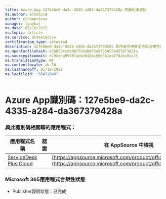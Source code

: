 ```yaml
---
title: Azure App 127e5be9-da2c-4335-a284-da367379428a 的識別碼資訊
ms.author: elmalova
author: elenamalova
manager: tonybal
ms.date: 05/18/2022
ms.topic: article
ms.service: attestation
certification_type: attested
description: 127e5be9-da2c-4335-a284-da367379428a 的所有可用安全性與合規性資訊。
ms.openlocfilehash: 93b039ccd006f559ab03da5f05455b457973621a
ms.sourcegitcommit: d79cdda99f8faebe842da59e3a1ee27da5a91c25
ms.translationtype: MT
ms.contentlocale: zh-TW
ms.lasthandoff: 05/18/2022
ms.locfileid: "65471946"
---
```

# <a name="azure-app-id-127e5be9-da2c-4335-a284-da367379428a"></a>Azure App識別碼：127e5be9-da2c-4335-a284-da367379428a


### <a name="apps-associated-with-this-id"></a>與此識別碼相關聯的應用程式：
| **應用程式名稱** | **認證** | **在 AppSource 中檢視** |
|--------------|---------------|-----------------------|
| [ServiceDesk Plus Cloud](../forward/WA200000037.md) |  | [https://appsource.microsoft.com/product/office/WA200000037](https://appsource.microsoft.com/product/office/WA200000037) |

### <a name="microsoft-365-app-compliance-status"></a>Microsoft 365應用程式合規性狀態
- Publisher證明狀態：已完成
